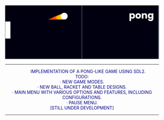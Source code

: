 ![MasterHead](https://github.com/LTC-117/pong/blob/main/resources/pong-banner.png)

---

<p align="center" style="color: navy; text-indent: 40px; text-transform: uppercase;">
Implementation of a pong-like game using SDL2. <br>
TODO:<br>
· New game modes.<br>
· New ball, racket and table designs.<br>
· Main menu with various options and features, including configurations.<br>
· Pause menu.<br>
[STILL UNDER DEVELOPMENT]
</p>

---
